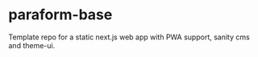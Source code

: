 # paraform-base

Template repo for a static next.js web app with PWA support, sanity cms and theme-ui.
